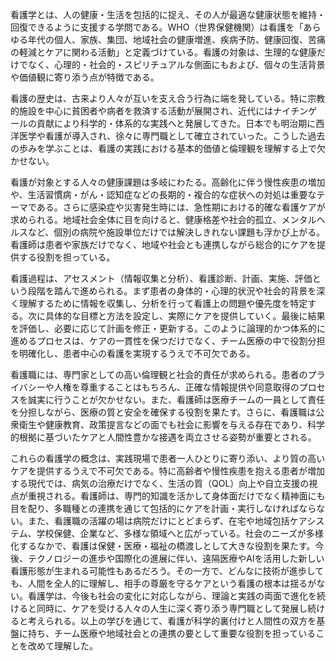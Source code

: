看護学とは、人の健康・生活を包括的に捉え、その人が最適な健康状態を維持・回復できるように支援する学問である。WHO（世界保健機関）は看護を「あらゆる年代の個人、家族、集団、地域社会の健康増進、疾病予防、健康回復、苦痛の軽減とケアに関わる活動」と定義づけている。看護の対象は、生理的な健康だけでなく、心理的・社会的・スピリチュアルな側面にもおよび、個々の生活背景や価値観に寄り添う点が特徴である。

看護の歴史は、古来より人々が互いを支え合う行為に端を発している。特に宗教的施設を中心に貧困者や病者を救済する活動が展開され、近代にはナイチンゲールの貢献により科学的・体系的な実践へと発展してきた。日本でも明治期に西洋医学や看護が導入され、徐々に専門職として確立されていった。こうした過去の歩みを学ぶことは、看護の実践における基本的価値と倫理観を理解する上で欠かせない。

看護が対象とする人々の健康課題は多岐にわたる。高齢化に伴う慢性疾患の増加や、生活習慣病・がん・認知症などの長期的・複合的な症状への対処は重要なテーマである。さらに感染症や災害発生時には、急性期における的確な看護ケアが求められる。地域社会全体に目を向けると、健康格差や社会的孤立、メンタルヘルスなど、個別の病院や施設単位だけでは解決しきれない課題も浮かび上がる。看護師は患者や家族だけでなく、地域や社会とも連携しながら総合的にケアを提供する役割を担っている。

看護過程は、アセスメント（情報収集と分析）、看護診断、計画、実施、評価という段階を踏んで進められる。まず患者の身体的・心理的状況や社会的背景を深く理解するために情報を収集し、分析を行って看護上の問題や優先度を特定する。次に具体的な目標と方法を設定し、実際にケアを提供していく。最後に結果を評価し、必要に応じて計画を修正・更新する。このように論理的かつ体系的に進めるプロセスは、ケアの一貫性を保つだけでなく、チーム医療の中で役割分担を明確化し、患者中心の看護を実現するうえで不可欠である。

看護職には、専門家としての高い倫理観と社会的責任が求められる。患者のプライバシーや人権を尊重することはもちろん、正確な情報提供や同意取得のプロセスを誠実に行うことが欠かせない。また、看護師は医療チームの一員として責任を分担しながら、医療の質と安全を確保する役割を果たす。さらに、看護職は公衆衛生や健康教育、政策提言などの面でも社会に影響を与える存在であり、科学的根拠に基づいたケアと人間性豊かな接遇を両立させる姿勢が重要とされる。

これらの看護学の概念は、実践現場で患者一人ひとりに寄り添い、より質の高いケアを提供するうえで不可欠である。特に高齢者や慢性疾患を抱える患者が増加する現代では、病気の治療だけでなく、生活の質（QOL）向上や自立支援の視点が重視される。看護師は、専門的知識を活かして身体面だけでなく精神面にも目を配り、多職種との連携を通じて包括的にケアを計画・実行しなければならない。また、看護職の活躍の場は病院だけにとどまらず、在宅や地域包括ケアシステム、学校保健、企業など、多様な領域へと広がっている。社会のニーズが多様化するなかで、看護は保健・医療・福祉の橋渡しとして大きな役割を果たす。今後、テクノロジーの進歩や国際化の進展に伴い、遠隔医療やAIを活用した新しい看護形態が生まれる可能性もあるだろう。その一方で、どんなに技術が進歩しても、人間を全人的に理解し、相手の尊厳を守るケアという看護の根本は揺るがない。看護学は、今後も社会の変化に対応しながら、理論と実践の両面で進化を続けると同時に、ケアを受ける人々の人生に深く寄り添う専門職として発展し続けると考えられる。以上の学びを通じて、看護が科学的裏付けと人間性の双方を基盤に持ち、チーム医療や地域社会との連携の要として重要な役割を担っていることを改めて理解した。